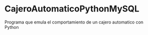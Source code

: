 # CajeroAutomaticoPythonMySQL
Programa que emula el comportamiento de un cajero automatico con Python
